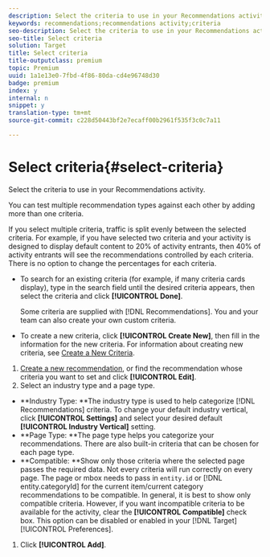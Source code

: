 ```yaml
---
description: Select the criteria to use in your Recommendations activity.
keywords: recommendations;recommendations activity;criteria
seo-description: Select the criteria to use in your Recommendations activity.
seo-title: Select criteria
solution: Target
title: Select criteria
title-outputclass: premium
topic: Premium
uuid: 1a1e13e0-7fbd-4f86-80da-cd4e96748d30
badge: premium
index: y
internal: n
snippet: y
translation-type: tm+mt
source-git-commit: c228d50443bf2e7ecaff00b2961f535f3c0c7a11

---
```



# Select criteria{#select-criteria}

Select the criteria to use in your Recommendations activity.

You can test multiple recommendation types against each other by adding more than one criteria.

If you select multiple criteria, traffic is split evenly between the selected criteria. For example, if you have selected two criteria and your activity is designed to display default content to 20% of activity entrants, then 40% of activity entrants will see the recommendations controlled by each criteria. There is no option to change the percentages for each criteria.

* To search for an existing criteria (for example, if many criteria cards display), type in the search field until the desired criteria appears, then select the criteria and click **[!UICONTROL Done]**.

   Some criteria are supplied with [!DNL Recommendations]. You and your team can also create your own custom criteria.

* To create a new criteria, click **[!UICONTROL Create New]**, then fill in the information for the new criteria. For information about creating new criteria, see [Create a New Criteria](../../c-recommendations/c-algorithms/t-create-new-algorithm.md#task_8A9CB465F28D44899F69F38AD27352FE).

1. [Create a new recommendation](../../c-recommendations/t-create-recs-activity/t-create-recs-activity.md#task_6874328773C64C44A73F0A130AD3F96F), or find the recommendation whose criteria you want to set and click **[!UICONTROL Edit]**.
1. Select an industry type and a page type.

* **Industry Type: **The industry type is used to help categorize [!DNL Recommendations] criteria. To change your default industry vertical, click **[!UICONTROL Settings]** and select your desired default **[!UICONTROL Industry Vertical]** setting.
* **Page Type: **The page type helps you categorize your recommendations. There are also built-in criteria that can be chosen for each page type.
* **Compatible: **Show only those criteria where the selected page passes the required data. Not every criteria will run correctly on every page. The page or mbox needs to pass in `entity.id` or [!DNL entity.categoryId] for the current item/current category recommendations to be compatible. In general, it is best to show only compatible criteria. However, if you want incompatible criteria to be available for the activity, clear the **[!UICONTROL Compatible]** check box. This option can be disabled or enabled in your [!DNL Target] [!UICONTROL Preferences].

1. Click **[!UICONTROL Add]**.
